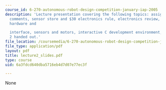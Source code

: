 ```yaml
---
course_id: 6-270-autonomous-robot-design-competition-january-iap-2005
description: 'Lecture presentation covering the following topics: assignment 1: general
  comments, sensor store and $30 electronics rule, electronics review, handy board
  hardware and

  interface, sensors and motors, interactive C development environment, and assignment
  2 handed out.'
file_location: /coursemedia/6-270-autonomous-robot-design-competition-january-iap-2005/6a3fdcd640dba5716eb4d7d07e77ec3f_lecture2_slides.pdf
file_type: application/pdf
layout: pdf
title: lecture2_slides.pdf
type: course
uid: 6a3fdcd640dba5716eb4d7d07e77ec3f

---
```

None